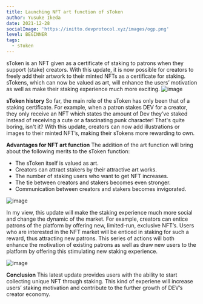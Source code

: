 ```yaml
---
title: Launching NFT art function of sToken
author: Yusuke Ikeda
date: 2021-12-28
socialImage: 'https://initto.devprotocol.xyz/images/ogp.png'
level: BEGINNER
tags:
  - sToken
---
```

sToken is an NFT given as a certificate of staking to patrons when they support (stake) creators. With this update, it is now possible for creators to freely add their artwork to their minted NFTs as a certificate for staking. sTokens, which can now be valued as art, will enhance the users’ motivation as well as make their staking experience much more exciting.
![image](/images/posts/s-token-update/dev_announce_news_v2_75.png)

**sToken history**
So far, the main role of the sToken has only been that of a staking certificate. For example, when a patron stakes DEV for a creator, they only receive an NFT which states the amount of Dev they’ve staked instead of receiving a cute or a fascinating punk character! That's quite boring, isn't it? With this update, creators can now add illustrations or images to their minted NFT’s, making their sTokens more rewarding to own.

**Advantages for NFT art function**
The addition of the art function will bring about the following merits to the sToken function:


- The sToken itself is valued as art.
- Creators can attract stakers by their attractive art works.
- The number of staking users who want to get NFT increases.
- The tie between creators and stakers becomes even stronger.
- Communication between creators and stakers becomes invigorated.

![image](/images/posts/s-token-update/Screen_Shot_2021-12-27_at_23.50.08_75.png)

In my view, this update will make the staking experience much more social and change the dynamic of the market. For example, creators can entice patrons of the platform by offering new, limited-run, exclusive NFT’s. Users who are interested in the NFT market will be enticed in staking for such a reward, thus attracting new patrons. This series of actions will both enhance the motivation of existing patrons as well as draw new users to the platform by offering this stimulating new staking experience.

![image](/images/posts/s-token-update/Frame_1_75.png)

**Conclusion**
This latest update provides users with the ability to start collecting unique NFT through staking. This kind of experiene will increase users’ staking motivation and contribute to the further growth of DEV’s creator economy.
